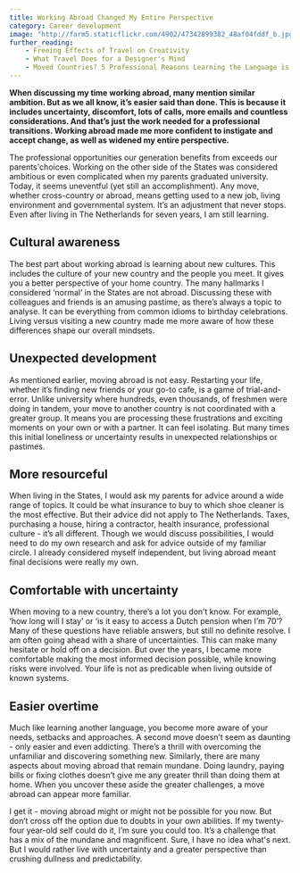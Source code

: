 ```yaml
---
title: Working Abroad Changed My Entire Perspective
category: Career development
image: "http://farm5.staticflickr.com/4902/47342899382_48af04fddf_b.jpg"
further_reading:
    - Freeing Effects of Travel on Creativity
    - What Travel Does for a Designer's Mind
    - Moved Countries? 5 Professional Reasons Learning the Language is Beneficial
---
```

**When discussing my time working abroad, many mention similar ambition. But as we all know, it’s easier said than done. This is because it includes uncertainty, discomfort, lots of calls, more emails and countless considerations. And that’s just the work needed for a professional transitions. Working abroad made me more confident to instigate and accept change, as well as widened my entire perspective.**

The professional opportunities our generation benefits from exceeds our parents'choices. Working on the other side of the States was considered ambitious or even complicated when my parents graduated university. Today, it seems uneventful (yet still an accomplishment). Any move, whether cross-country or abroad, means getting used to a new job, living environment and governmental system. It’s an adjustment that never stops. Even after living in The Netherlands for seven years, I am still learning.

## Cultural awareness

The best part about working abroad is learning about new cultures. This includes the culture of your new country and the people you meet. It gives you a better perspective of your home country. The many hallmarks I considered ‘normal’ in the States are not abroad. Discussing these with colleagues and friends is an amusing pastime, as there’s always a topic to analyse. It can be everything from common idioms to birthday celebrations. Living versus visiting a new country made me more aware of how these differences shape our overall mindsets.

## Unexpected development

As mentioned earlier, moving abroad is not easy. Restarting your life, whether it’s finding new friends or your go-to cafe, is a game of trial-and-error. Unlike university where hundreds, even thousands, of freshmen were doing in tandem, your move to another country is not coordinated with a greater group. It means you are processing these frustrations and exciting moments on your own or with a partner. It can feel isolating. But many times this initial loneliness or uncertainty results in unexpected relationships or pastimes.

## More resourceful

When living in the States, I would ask my parents for advice around a wide range of topics. It could be what insurance to buy to which shoe cleaner is the most effective. But their advice did not apply to The Netherlands. Taxes, purchasing a house, hiring a contractor, health insurance, professional culture - it’s all different. Though we would discuss possibilities, I would need to do my own research and ask for advice outside of my familiar circle. I already considered myself independent, but living abroad meant final decisions were really my own.

## Comfortable with uncertainty

When moving to a new country, there’s a lot you don’t know. For example, ‘how long will I stay’ or ‘is it easy to access a Dutch pension when I’m 70’? Many of these questions have reliable answers, but still no definite resolve. I am often going ahead with a share of uncertainties. This can make many hesitate or hold off on a decision. But over the years, I became more comfortable making the most informed decision possible, while knowing risks were involved. Your life is not as predicable when living outside of known systems.

## Easier overtime

Much like learning another language, you become more aware of your needs, setbacks and approaches. A second move doesn’t seem as daunting - only easier and even addicting. There’s a thrill with overcoming the unfamiliar and discovering something new. Similarly, there are many aspects about moving abroad that remain mundane. Doing laundry, paying bills or fixing clothes doesn’t give me any greater thrill than doing them at home. When you uncover these aside the greater challenges, a move abroad can appear more familiar.

I get it - moving abroad might or might not be possible for you now. But don’t cross off the option due to doubts in your own abilities. If my twenty-four year-old self could do it, I’m sure you could too. It’s a challenge that has a mix of the mundane and magnificent. Sure, I have no idea what's next. But I would rather live with uncertainty and a greater perspective than crushing dullness and predictability.